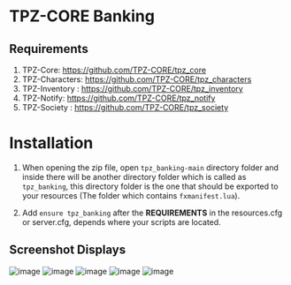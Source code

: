 # TPZ-CORE Banking

## Requirements

1. TPZ-Core: https://github.com/TPZ-CORE/tpz_core
2. TPZ-Characters: https://github.com/TPZ-CORE/tpz_characters
3. TPZ-Inventory : https://github.com/TPZ-CORE/tpz_inventory
4. TPZ-Notify: https://github.com/TPZ-CORE/tpz_notify
5. TPZ-Society : https://github.com/TPZ-CORE/tpz_society
   
# Installation

1. When opening the zip file, open `tpz_banking-main` directory folder and inside there will be another directory folder which is called as `tpz_banking`, this directory folder is the one that should be exported to your resources (The folder which contains `fxmanifest.lua`).

2. Add `ensure tpz_banking` after the **REQUIREMENTS** in the resources.cfg or server.cfg, depends where your scripts are located.

## Screenshot Displays
![image](https://github.com/TPZ-CORE/tpz_banking/assets/152554963/a4292427-6d8c-4aa8-a5b9-ffcb64ce56af)
![image](https://github.com/TPZ-CORE/tpz_banking/assets/152554963/1c092efd-75b2-4ac0-b5fc-7ea30e033128)
![image](https://github.com/TPZ-CORE/tpz_banking/assets/152554963/fa76d3f4-6345-4a53-9441-6712b1ca4dfb)
![image](https://github.com/TPZ-CORE/tpz_banking/assets/152554963/3372629a-fb8d-42ae-84fa-aa3878dfb455)
![image](https://github.com/TPZ-CORE/tpz_banking/assets/152554963/eea3f7ae-d727-4d4c-b4af-84778b477e24)
